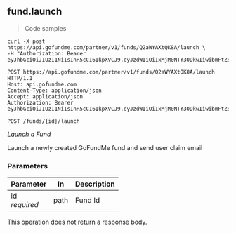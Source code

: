 ## fund.launch

> Code samples

````shell
curl -X post https://api.gofundme.com/partner/v1/funds/Q2aWYAXtQK8A/launch \
-H "Authorization: Bearer eyJhbGciOiJIUzI1NiIsInR5cCI6IkpXVCJ9.eyJzdWIiOiIxMjM0NTY3ODkwIiwibmFtZSI6IkpvaG4gRG9lIiwiYWRtaW4iOnRydWV9.TJVA95OrM7E2cBab30RMHrHDcEfxjoYZgeFONFh7HgQ"
````

````http
POST https://api.gofundme.com/partner/v1/funds/Q2aWYAXtQK8A/launch HTTP/1.1
Host: api.gofundme.com
Content-Type: application/json
Accept: application/json
Authorization: Bearer eyJhbGciOiJIUzI1NiIsInR5cCI6IkpXVCJ9.eyJzdWIiOiIxMjM0NTY3ODkwIiwibmFtZSI6IkpvaG4gRG9lIiwiYWRtaW4iOnRydWV9.TJVA95OrM7E2cBab30RMHrHDcEfxjoYZgeFONFh7HgQ
````

`POST /funds/{id}/launch`

*Launch a Fund*

Launch a newly created GoFundMe fund and send user claim email

### Parameters

Parameter|In|Description
---|---|---|
id<br>*required*|path|Fund Id

<aside class="success">
This operation does not return a response body.
</aside>
